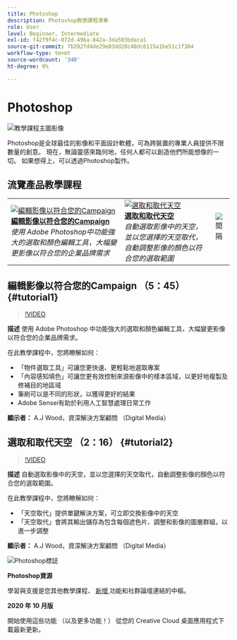 ```yaml
---
title: Photoshop
description: Photoshop教學課程清單
role: User
level: Beginner, Intermediate
exl-id: f42f9f4c-072d-496a-842a-3da503bdaca1
source-git-commit: 7b202fd4de29e83dd28c40dc6115a1be51c1f384
workflow-type: tm+mt
source-wordcount: '340'
ht-degree: 0%

---
```


# Photoshop

![教學課程主圖影像](../assets/Photoshop.jpg)

Photoshop是全球最佳的影像和平面設計軟體，可為跨裝置的專業人員提供不限數量的創意。 現在，無論靈感來臨何地，任何人都可以創造他們所能想像的一切。 如果想得上，可以透過Photoshop製作。

## 流覽產品教學課程

<table style="table-layout:fixed">
<tr>
 <td>
   <a href="photoshop.md#tutorial1">
      <img alt="編輯影像以符合您的Campaign" src="../assets/PS_ObjectSelect_ContentAware_wood.jpg" />
   </a>
    <div>
   <a href="photoshop.md#tutorial1"><strong>編輯影像以符合您的Campaign</strong></a>
    </div>
    <em>使用 Adobe Photoshop中功能強大的選取和顏色編輯工具，大幅變更影像以符合您的企業品牌需求</em>
    <br>
  </td>
  <td>
    <a href="photoshop.md#tutorial2">
        <img alt="選取和取代天空" src="../assets/PS_Sky_Replace_wood.jpg" />
    </a>
    <div>
    <a href="photoshop.md#tutorial2"><strong>選取和取代天空</strong></a>
    </div>
    <em>自動選取影像中的天空，並以您選擇的天空取代，自動調整影像的顏色以符合您的選取範圍</em>
    <br>
  </td>
  <td>
    <img alt="間隔" src="../assets/Whitespacer.png" />
    <div>
    <br>
  </td>
</tr>
</table>

## 編輯影像以符合您的Campaign （5：45） {#tutorial1}

>[!VIDEO](https://video.tv.adobe.com/v/326950?hidetitle=true)

**描述**
使用 Adobe Photoshop 中功能強大的選取和顏色編輯工具，大幅變更影像以符合您的企業品牌需求。

在此教學課程中，您將瞭解如何：
* 「物件選取工具」可讓您更快速、更輕鬆地選取專案
* 「內容感知填色」可讓您更有效控制來源影像中的樣本區域，以更好地複製及修補目的地區域
* 筆刷可以是不同的形狀，以獲得更好的結果
* Adobe Sensei有助於利用人工智慧處理日常工作

**顯示者：**
A.J Wood，資深解決方案顧問 （Digital Media）

## 選取和取代天空 （2：16） {#tutorial2}

>[!VIDEO](https://video.tv.adobe.com/v/326953?hidetitle=true)

**描述**
自動選取影像中的天空，並以您選擇的天空取代，自動調整影像的顏色以符合您的選取範圍。

在此教學課程中，您將瞭解如何：
* 「天空取代」提供單鍵解決方案，可立即交換影像中的天空
* 「天空取代」會將其輸出儲存為包含每個遮色片、調整和影像的圖層群組，以進一步調整


**顯示者：**
A.J Wood，資深解決方案顧問 （Digital Media）

![Photoshop標誌](../assets/ps_appicon_96.png)

**Photoshop資源**

[](https://helpx.adobe.com/support/photoshop.html)學習與支援是您其他教學課程、 [ 新增 ](https://helpx.adobe.com/photoshop/using/whats-new.html) 功能和社群論壇連結的中樞。

**2020 年 10 月版**

開始使用這些功能 （以及更多功能！） 從您的 Creative Cloud 桌面應用程式下載最新更新。
